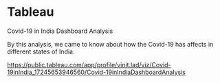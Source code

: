 # Tableau
Covid-19 in India Dashboard Analysis

By this analysis, we came to know about how the Covid-19 has affects in different states of India.

https://public.tableau.com/app/profile/vinit.lad/viz/Covid-19inIndia_17245653946560/Covid-19inIndiaDashboardAnalysis
